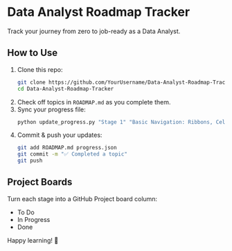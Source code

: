 # Data Analyst Roadmap Tracker

Track your journey from zero to job-ready as a Data Analyst.

## How to Use

1. Clone this repo:
   ```bash
   git clone https://github.com/YourUsername/Data-Analyst-Roadmap-Tracker.git
   cd Data-Analyst-Roadmap-Tracker
   ```
2. Check off topics in `ROADMAP.md` as you complete them.
3. Sync your progress file:
   ```bash
   python update_progress.py "Stage 1" "Basic Navigation: Ribbons, Cells, Ranges, Worksheets"
   ```
4. Commit & push your updates:
   ```bash
   git add ROADMAP.md progress.json
   git commit -m "✅ Completed a topic"
   git push
   ```

## Project Boards

Turn each stage into a GitHub Project board column:
- To Do
- In Progress
- Done

Happy learning! 🚀
